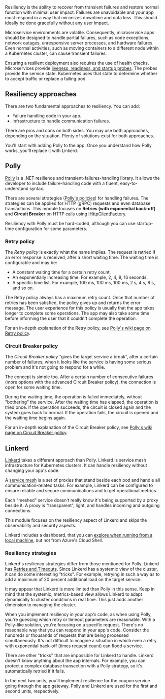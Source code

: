 Resiliency is the ability to recover from transient failures and restore normal function with minimal user impact. Failures are unavoidable and your app must respond in a way that minimizes downtime and data loss. This should ideally be done gracefully without any user impact.

Microservice environments are volatile. Consequently, microservice apps should be designed to handle partial failures, such as code exceptions, network outages, unresponsive server processes, and hardware failures. Even normal activities, such as moving containers to a different node within a Kubernetes cluster, can cause transient failures.

Ensuring a resilient deployment also requires the use of health checks. Microservices provide [liveness, readiness, and startup probes](https://kubernetes.io/docs/tasks/configure-pod-container/configure-liveness-readiness-startup-probes). The probes provide the service state. Kubernetes uses that state to determine whether to accept traffic or replace a failing pod.

## Resiliency approaches

There are two fundamental approaches to resiliency. You can add:

- Failure handling code in your app.
- Infrastructure to handle communication failures.

There are pros and cons on both sides. You may use both approaches, depending on the situation. Plenty of solutions exist for both approaches.

You'll start with adding Polly to the app. Once you understand how Polly works, you'll replace it with Linkerd.

## Polly

[Polly](https://github.com/App-vNext/Polly) is a .NET resilience and transient-failures-handling library. It allows the developer to include failure-handling code with a fluent, easy-to-understand syntax.

There are several strategies ([Polly's policies](https://github.com/App-vNext/Polly#resilience-policies)) for handling failures. The strategies can be applied for HTTP (gRPC) requests and even database transactions. This module focuses on **Retries (with exponential back-off)** and **Circuit Breaker** on HTTP calls using [IHttpClientFactory](/aspnet/core/fundamentals/http-requests).

Resiliency with Polly must be hard-coded, although you can use startup-time configuration for some parameters.

### Retry policy

The *Retry policy* is exactly what the name implies. The request is retried if an error response is received, after a short waiting time. The waiting time is configurable and may be:

- A constant waiting time for a certain retry count.
- An exponentially increasing time. For example, 2, 4, 8, 16 seconds.
- A specific time list. For example, 100 ms, 100 ms, 100 ms, 2 s, 4 s, 8 s, and so on.

The Retry policy always has a maximum retry count. Once that number of retries has been satisfied, the policy gives up and returns the error message. The user experience for this policy is usually that the app takes longer to complete some operations. The app may also take some time before informing the user that it couldn't complete the operation.

For an in-depth explanation of the Retry policy, see [Polly's wiki page on Retry policy](https://github.com/App-vNext/Polly/wiki/Retry).

### Circuit Breaker policy

The *Circuit Breaker policy* "gives the target service a break", after a certain number of failures, when it looks like the service is having some serious problem and it's not going to respond for a while.

The concept is simple too. After a certain number of consecutive failures (more options with the advanced Circuit Breaker policy), the connection is open for some waiting time.

During the waiting time, the operation is failed immediately, without "bothering" the service. After the waiting time has elapsed, the operation is tried once. If the operation succeeds, the circuit is closed again and the system goes back to normal. If the operation fails, the circuit is opened and the waiting time begins again.

For an in-depth explanation of the Circuit Breaker policy, see [Polly's wiki page on Circuit Breaker policy](https://github.com/App-vNext/Polly/wiki/Circuit-Breaker).

## Linkerd

[Linkerd](https://linkerd.io/2/overview) takes a different approach than Polly. Linkerd is service mesh infrastructure for Kubernetes clusters. It can handle resiliency without changing your app's code.

A [service mesh](https://servicemesh.io) is a set of proxies that stand beside each pod and handle all communication-related tasks. For example, Linkerd can be configured to ensure reliable and secure communications and to get operational metrics.

Each "meshed" service doesn't really know it's being supported by a proxy beside it. A proxy is "transparent", light, and handles incoming and outgoing connections.

This module focuses on the resiliency aspect of Linkerd and skips the observability and security aspects.

Linkerd includes a dashboard, that you can [explore when running from a local machine](https://linkerd.io/2/features/dashboard), but not from Azure's Cloud Shell.

### Resiliency strategies

Linkerd's resiliency strategies differ from those mentioned for Polly. Linkerd has [Retries and Timeouts](https://linkerd.io/2/features/retries-and-timeouts). Since Linkerd has a systemic view of the cluster, it can do some interesting "tricks". For example, retrying in such a way as to add a maximum of 20 percent additional load on the target service.

It may appear that Linkerd is more limited than Polly in this sense. Keep in mind that the systemic, metrics-based view allows Linkerd to adapt dynamically to cluster conditions in real time. This just adds another dimension to managing the cluster.

When you implement resiliency in your app's code, as when using Polly, you're guessing which retry or timeout parameters are reasonable. With a Polly-like solution, you're focusing on a specific request. There's no reasonable way that you can respond in your app's code. Consider the hundreds or thousands of requests that are being processed simultaneously. It's not difficult to imagine a situation in which even a retry with exponential back-off (times request count) can flood a service.

There are other "tricks" that are impossible for Linkerd to handle. Linkerd doesn't know anything about the app internals. For example, you can protect a complex database transaction with a Polly strategy, so it's automatically retried if it fails.

In the next two units, you'll implement resilience for the coupon service going through the app gateway. Polly and Linkerd are used for the first and second units, respectively.
